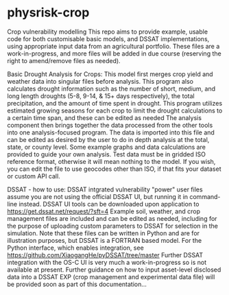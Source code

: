 # physrisk-crop
Crop vulnerability modelling
This repo aims to provide example, usable code for both customisable basic models, and DSSAT implementations, using appropriate input data from an agricultural portfolio.
These files are a work-in-progress, and more files will be added in due course (reserving the right to amend/remove files as needed). 

Basic Drought Analysis for Crops:
This model first merges crop yield and weather data into singular files before analysis. This program also calculates drought information such as the number of short, medium, and long length droughts (5-8, 9-14, & 15+ days respectively), the total precipitation, and the amount of time spent in drought. This program utilizes estimated growing seasons for each crop to limit the drought calculations to a certain time span, and these can be edited as needed The analysis component then brings together the data processed from the other tools into one analysis-focused program. The data is imported into this file and can be edited as desired by the user to do in depth analysis at the total, state, or county level. Some example graphs and data calculations are provided to guide your own analysis. Test data must be in gridded ISO reference format, otherwise it will mean nothing to the model. If you wish, you can edit the file to use geocodes other than ISO, if that fits your dataset or custom API call.


DSSAT - how to use:
DSSAT intgrated vulnerability "power" user files assume you are not using the official DSSAT UI, but running it in command-line instead. DSSAT UI tools can be downloaded upon application to https://get.dssat.net/request/?sft=4 
Example soil, weather, and crop management files are included and can be edited as needed, including for the purpose of uploading custom parameters to DSSAT for selection in the simulation. Note that these files can be written in Python and are for illustration purposes, but DSSAT is a FORTRAN based model. For the Python interface, which enables integration, see https://github.com/XiaogangHe/pyDSSAT/tree/master
Further DSSAT integration with the OS-C UI is very much a work-in-progress so is not available at present. Further guidance on how to input asset-level disclosed data into a DSSAT EXP (crop management and experimental data file) will be provided soon as part of this documentation...
